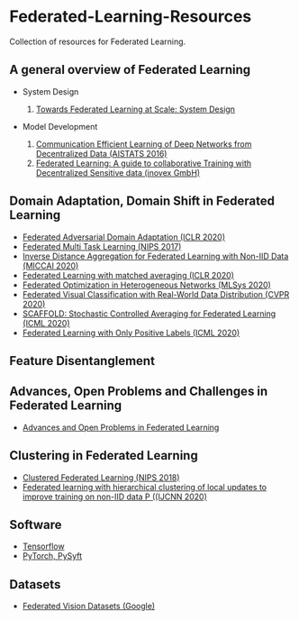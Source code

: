 # Federated-Learning-Resources

Collection of resources for Federated Learning.

## A general overview of Federated Learning

* System Design

  1. [Towards Federated Learning at Scale: System Design](https://arxiv.org/pdf/1902.01046.pdf)

* Model Development
  
  1. [Communication Efficient Learning of Deep Networks from Decentralized Data (AISTATS 2016)](https://arxiv.org/pdf/1602.05629.pdf)
  2. [Federated Learning: A guide to collaborative Training with Decentralized Sensitive data (inovex GmbH)](https://www.inovex.de/blog/federated-learning-collaborative-training-part-1/)

## Domain Adaptation, Domain Shift in Federated Learning

* [Federated Adversarial Domain Adaptation (ICLR 2020)](https://arxiv.org/pdf/1911.02054.pdf)
* [Federated Multi Task Learning (NIPS 2017)](https://arxiv.org/pdf/1705.10467.pdf)
* [Inverse Distance Aggregation for Federated Learning with Non-IID Data (MICCAI 2020)](https://arxiv.org/abs/2008.07665)
* [Federated Learning with matched averaging (ICLR 2020)](https://openreview.net/pdf?id=BkluqlSFDS)
* [Federated Optimization in Heterogeneous Networks (MLSys 2020)](https://arxiv.org/pdf/1812.06127.pdf)
* [Federated Visual Classification with Real-World Data Distribution (CVPR 2020)](https://arxiv.org/pdf/2003.08082.pdf)
* [SCAFFOLD: Stochastic Controlled Averaging for Federated Learning (ICML 2020)](https://proceedings.icml.cc/static/paper_files/icml/2020/788-Paper.pdf)
* [Federated Learning with Only Positive Labels (ICML 2020)](https://proceedings.icml.cc/static/paper_files/icml/2020/5034-Paper.pdf)

## Feature Disentanglement

## Advances, Open Problems and Challenges in Federated Learning

* [Advances and Open Problems in Federated Learning](https://arxiv.org/pdf/1912.04977.pdf)

## Clustering in Federated Learning

* [Clustered Federated Learning (NIPS 2018)](http://iphome.hhi.de/samek/pdf/SatFLNIPS19.pdf)
* [Federated learning with hierarchical clustering of local updates to improve training on non-IID data P ((IJCNN 2020)](https://arxiv.org/pdf/2004.11791.pdf)

## Software

* [Tensorflow](https://www.tensorflow.org/federated/tutorials/federated_learning_for_image_classification)
* [PyTorch, PySyft](https://github.com/OpenMined/PySyft)

## Datasets

* [Federated Vision Datasets (Google)](https://github.com/google-research/google-research/tree/master/federated_vision_datasets)
